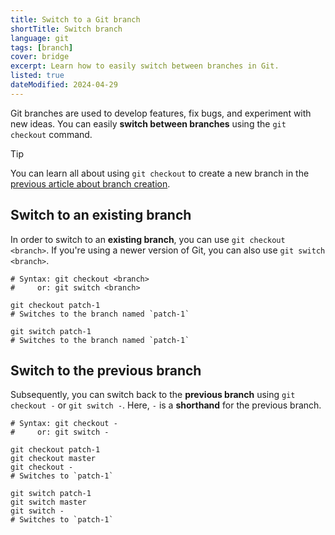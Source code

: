 ```yaml
---
title: Switch to a Git branch
shortTitle: Switch branch
language: git
tags: [branch]
cover: bridge
excerpt: Learn how to easily switch between branches in Git.
listed: true
dateModified: 2024-04-29
---
```


Git branches are used to develop features, fix bugs, and experiment with new ideas. You can easily **switch between branches** using the `git checkout` command.

> [!TIP]
>
> You can learn all about using `git checkout` to create a new branch in the [previous article about branch creation](/git/s/create-branch).

## Switch to an existing branch

In order to switch to an **existing branch**, you can use `git checkout <branch>`. If you're using a newer version of Git, you can also use `git switch <branch>`.

```shell
# Syntax: git checkout <branch>
#     or: git switch <branch>

git checkout patch-1
# Switches to the branch named `patch-1`

git switch patch-1
# Switches to the branch named `patch-1`
```

## Switch to the previous branch

Subsequently, you can switch back to the **previous branch** using `git checkout -` or `git switch -`. Here, `-` is a **shorthand** for the previous branch.

```shell
# Syntax: git checkout -
#     or: git switch -

git checkout patch-1
git checkout master
git checkout -
# Switches to `patch-1`

git switch patch-1
git switch master
git switch -
# Switches to `patch-1`
```
